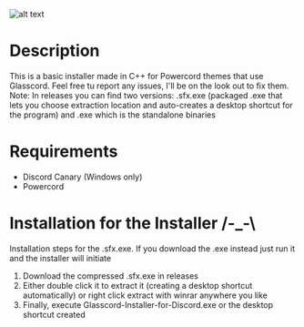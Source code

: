 ![alt text](https://i.imgur.com/WOKvSg3.png)
# Description
This is a basic installer made in C++ for Powercord themes that use Glasscord. Feel free tu report any issues, I'll be on the look out to fix them.
Note: In releases you can find two versions: .sfx.exe (packaged .exe that lets you choose extraction location and auto-creates a desktop shortcut for the program) and .exe which is the standalone binaries
# Requirements
* Discord Canary (Windows only)
* Powercord

# Installation for the Installer /-_-\
Installation steps for the .sfx.exe. If you download the .exe instead just run it and the installer will initiate
1. Download the compressed .sfx.exe in releases
2. Either double click it to extract it (creating a desktop shortcut automatically) or right click extract with winrar anywhere you like
3. Finally, execute Glasscord-Installer-for-Discord.exe or the desktop shortcut created
